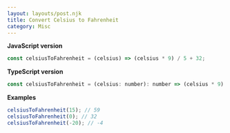```yaml
---
layout: layouts/post.njk
title: Convert Celsius to Fahrenheit
category: Misc
---
```


**JavaScript version**

```js
const celsiusToFahrenheit = (celsius) => (celsius * 9) / 5 + 32;
```

**TypeScript version**

```js
const celsiusToFahrenheit = (celsius: number): number => (celsius * 9) / 5 + 32;
```

**Examples**

```js
celsiusToFahrenheit(15); // 59
celsiusToFahrenheit(0); // 32
celsiusToFahrenheit(-20); // -4
```
